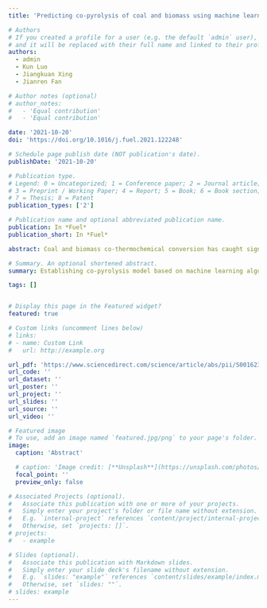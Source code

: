 ```yaml
---
title: 'Predicting co-pyrolysis of coal and biomass using machine learning approaches'

# Authors
# If you created a profile for a user (e.g. the default `admin` user), write the username (folder name) here
# and it will be replaced with their full name and linked to their profile.
authors:
  - admin
  - Kun Luo
  - Jiangkuan Xing
  - Jianren Fan

# Author notes (optional)
# author_notes:
#   - 'Equal contribution'
#   - 'Equal contribution'

date: '2021-10-20'
doi: 'https://doi.org/10.1016/j.fuel.2021.122248'

# Schedule page publish date (NOT publication's date).
publishDate: '2021-10-20'

# Publication type.
# Legend: 0 = Uncategorized; 1 = Conference paper; 2 = Journal article;
# 3 = Preprint / Working Paper; 4 = Report; 5 = Book; 6 = Book section;
# 7 = Thesis; 8 = Patent
publication_types: ['2']

# Publication name and optional abbreviated publication name.
publication: In *Fuel*
publication_short: In *Fuel*

abstract: Coal and biomass co-thermochemical conversion has caught significant attentions, in which the co-pyrolysis is always the primary process. The traditional pyrolysis kinetic models are developed individually for coal and biomass, in which the synergistic effect wasn’t comprehensively considered. In the present study, we innovatively explored a new method to accurately model this process using machine learning approaches, specifically the random forest algorithm based on classification and regression trees and extremely trees. First, a co-pyrolysis database is constructed from experimental data in published literatures, then divided into several sub-sets for training, application, and optimization, respectively. The machine learning models are trained on the training data-set, tested on the test data-set, and applicated on the new data-set. The training and test results demonstrate both models are able to well predict the co-pyrolysis (R2 > 0.999), and the application results demonstrate models also perform well at outside data (R2 > 0.873), with model based on extremely trees performs better owing to its better accuracy, generalization and less overfitting. It also demonstrates the known of biomass pyrolysis will be better than known of coal pyrolysis. In addition, the suggestion of input feature groups is given through parametric study, and variable importance measurement are explored.

# Summary. An optional shortened abstract.
summary: Establishing co-pyrolysis model based on machine learning algorithm, which is the key model for gas-soild reaction flow. 

tags: []


# Display this page in the Featured widget?
featured: true

# Custom links (uncomment lines below)
# links:
# - name: Custom Link
#   url: http://example.org

url_pdf: 'https://www.sciencedirect.com/science/article/abs/pii/S0016236121021220?via%3Dihub#!'
url_code: ''
url_dataset: ''
url_poster: ''
url_project: ''
url_slides: ''
url_source: ''
url_video: ''

# Featured image
# To use, add an image named `featured.jpg/png` to your page's folder.
image:
  caption: 'Abstract'

  # caption: 'Image credit: [**Unsplash**](https://unsplash.com/photos/pLCdAaMFLTE)'
  focal_point: ''
  preview_only: false

# Associated Projects (optional).
#   Associate this publication with one or more of your projects.
#   Simply enter your project's folder or file name without extension.
#   E.g. `internal-project` references `content/project/internal-project/index.md`.
#   Otherwise, set `projects: []`.
# projects:
#   - example

# Slides (optional).
#   Associate this publication with Markdown slides.
#   Simply enter your slide deck's filename without extension.
#   E.g. `slides: "example"` references `content/slides/example/index.md`.
#   Otherwise, set `slides: ""`.
# slides: example
---
```


<!-- {{% callout note %}}
Click the _Cite_ button above to demo the feature to enable visitors to import publication metadata into their reference management software.
{{% /callout %}}

{{% callout note %}}
Create your slides in Markdown - click the _Slides_ button to check out the example.
{{% /callout %}} -->

<!-- Supplementary notes can be added here, including [code, math, and images](https://wowchemy.com/docs/writing-markdown-latex/). -->
